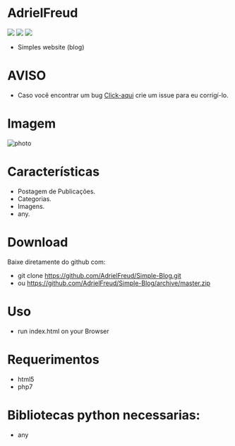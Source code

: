 # AdrielFreud

![](https://img.shields.io/badge/Simple-BLOG-v1.0-blue?style=flat&logo=appveyor)
![](https://img.shields.io/badge/plataforma-win32--win64--linux64--linux32-blue?style=flat&logo=appveyor)
![](https://img.shields.io/badge/Ferramentas--html5--php7-blue)

 - Simples website (blog)

# AVISO
- Caso você encontrar um bug [Click-aqui](https://github.com/AdrielFreud/Simple-Blog/issues/new) crie um issue para eu corrigí-lo.

# Imagem
![photo](https://i.imgur.com/)

# Características
  - Postagem de Publicações.
  - Categorias.
  - Imagens.
  - any.

 
# Download
Baixe diretamente do github com:
 - git clone https://github.com/AdrielFreud/Simple-Blog.git
 - ou https://github.com/AdrielFreud/Simple-Blog/archive/master.zip


# Uso
 - run index.html on your Browser
# Requerimentos
 - html5
 - php7

# Bibliotecas python necessarias:
  - any
